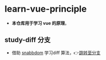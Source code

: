 # learn-vue-principle
- **本仓库用于学习 vue 的原理**。
## study-diff 分支
- 借助 [snabbdom](https://github.com/snabbdom/snabbdom) 学习diff 算法，👉[跳转至分支](https://github.com/theeixc/learn-vue-principle/tree/study-diff)
